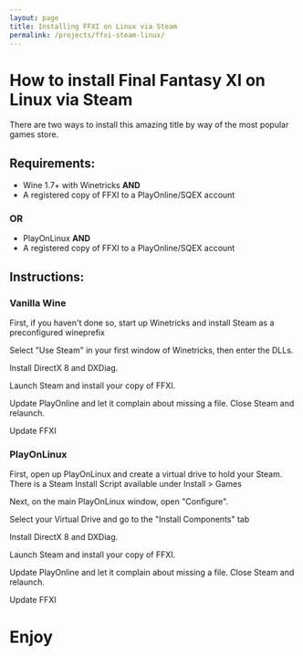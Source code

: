 ```yaml
---
layout: page
title: Installing FFXI on Linux via Steam
permalink: /projects/ffxi-steam-linux/
---
```


# How to install Final Fantasy XI on Linux via Steam  
There are two ways to install this amazing title by way of the most popular games store.

## Requirements:  
- Wine 1.7+ with Winetricks **AND**  
- A registered copy of FFXI to a PlayOnline/SQEX account  

### OR
- PlayOnLinux **AND**  
- A registered copy of FFXI to a PlayOnline/SQEX account

## Instructions:  

### Vanilla Wine

First, if you haven't done so, start up Winetricks and install Steam as a preconfigured wineprefix

Select "Use Steam" in your first window of Winetricks, then enter the DLLs.

Install DirectX 8 and DXDiag.

Launch Steam and install your copy of FFXI.

Update PlayOnline and let it complain about missing a file. Close Steam and relaunch.

Update FFXI

### PlayOnLinux

First, open up PlayOnLinux and create a virtual drive to hold your Steam. There is a Steam Install Script available under Install > Games  

Next, on the main PlayOnLinux window, open "Configure".

Select your Virtual Drive and go to the "Install Components" tab

Install DirectX 8 and DXDiag.

Launch Steam and install your copy of FFXI.

Update PlayOnline and let it complain about missing a file. Close Steam and relaunch.

Update FFXI

# Enjoy
